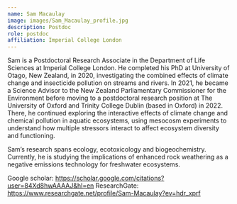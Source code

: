 ```yaml
---
name: Sam Macaulay
image: images/Sam_Macaulay_profile.jpg
description: Postdoc
role: postdoc
affiliation: Imperial College London
---
```


Sam is a Postdoctoral Research Associate in the Department of Life Sciences at Imperial College London. He completed his PhD at University of Otago, New Zealand, in 2020, investigating the combined effects of climate change and insecticide pollution on streams and rivers. In 2021, he became a Science Advisor to the New Zealand Parliamentary Commissioner for the Environment before moving to a postdoctoral research position at The University of Oxford and Trinity College Dublin (based in Oxford) in 2022. There, he continued exploring the interactive effects of climate change and chemical pollution in aquatic ecosystems, using mesocosm experiments to understand how multiple stressors interact to affect ecosystem diversity and functioning.

Sam’s research spans ecology, ecotoxicology and biogeochemistry. Currently, he is studying the implications of enhanced rock weathering as a negative emissions technology for freshwater ecosystems.

Google scholar: https://scholar.google.com/citations?user=84Xd8hwAAAAJ&hl=en
ResearchGate: https://www.researchgate.net/profile/Sam-Macaulay?ev=hdr_xprf


